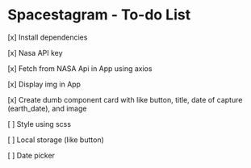 # Spacestagram - To-do List

[x] Install dependencies

[x] Nasa API key

[x] Fetch from NASA Api in App using axios

[x] Display img in App

[x] Create dumb component card with like button, title, date of capture (earth_date), and image

[ ] Style using scss

[ ] Local storage (like button)

[ ] Date picker